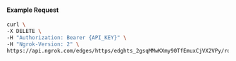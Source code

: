 <!-- Code generated for API Clients. DO NOT EDIT. -->

#### Example Request

```bash
curl \
-X DELETE \
-H "Authorization: Bearer {API_KEY}" \
-H "Ngrok-Version: 2" \
https://api.ngrok.com/edges/https/edghts_2gsqMMwKXmy90TfEmuxCjVX2VPy/routes/edghtsrt_2gsqMMfQwxoomTEjkvxcJ79NP2c/circuit_breaker
```
